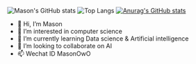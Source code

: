 ![Mason's GitHub stats](https://github-readme-stats.vercel.app/api?username=MASON-PRINCE&show_icons=true&theme=ambient_gradient)
![Top Langs](https://github-readme-stats.vercel.app/api/top-langs/?username=MASON-PRINCE&layout=compact)
[![Anurag's GitHub stats](https://github-readme-stats.vercel.app/api?username=MASON-PRINCE)](https://github.com/anuraghazra/github-readme-stats)
- 👋 Hi, I’m Mason
- 👀 I’m interested in computer science
- 🌱 I’m currently learning Data science & Artificial intelligence
- 💞️ I’m looking to collaborate on AI
- 📫 Wechat ID MasonOwO 

<!---
MASON-PRINCE/MASON-PRINCE is a ✨ special ✨ repository because its `README.md` (this file) appears on your GitHub profile.
You can click the Preview link to take a look at your changes.
--->
